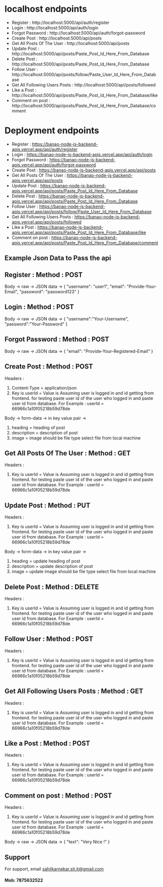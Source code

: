 # localhost endpoints 

- Register : http://localhost:5000/api/auth/register
- Login : http://localhost:5000/api/auth/login
- Forgot Password : http://localhost:5000/api/auth/forgot-password
- Create Post : http://localhost:5000/api/posts
- Get All Posts Of The User : http://localhost:5000/api/posts
- Update Post : http://localhost:5000/api/posts/Paste_Post_Id_Here_From_Database
- Delete Post : http://localhost:5000/api/posts/Paste_Post_Id_Here_From_Database
- Follow User : http://localhost:5000/api/posts/follow/Paste_User_Id_Here_From_Database
- Get All Following Users Posts : http://localhost:5000/api/posts/followed
- Like a Post : http://localhost:5000/api/posts/Paste_Post_Id_Here_From_Database/like
- Comment on post : http://localhost:5000/api/posts/Paste_Post_Id_Here_From_Database/comment




# Deployment endpoints

- Register : https://banao-node-js-backend-apis.vercel.app/api/auth/register
- Login : https://banao-node-js-backend-apis.vercel.app/api/auth/login
- Forgot Password : https://banao-node-js-backend-apis.vercel.app/api/auth/forgot-password
- Create Post : https://banao-node-js-backend-apis.vercel.app/api/posts
- Get All Posts Of The User : https://banao-node-js-backend-apis.vercel.app/api/posts
- Update Post : https://banao-node-js-backend-apis.vercel.app/api/posts/Paste_Post_Id_Here_From_Database
- Delete Post : https://banao-node-js-backend-apis.vercel.app/api/posts/Paste_Post_Id_Here_From_Database
- Follow User : https://banao-node-js-backend-apis.vercel.app/api/posts/follow/Paste_User_Id_Here_From_Database
- Get All Following Users Posts : https://banao-node-js-backend-apis.vercel.app/api/posts/followed
- Like a Post : https://banao-node-js-backend-apis.vercel.app/api/posts/Paste_Post_Id_Here_From_Database/like
- Comment on post : https://banao-node-js-backend-apis.vercel.app/api/posts/Paste_Post_Id_Here_From_Database/comment


## Example Json Data to Pass the api

## Register : Method : POST
Body -> raw -> JSON data -> 
{
    "username": "user1",
    "email": "Provide-Your-Email",      "password": "password123"
}

## Login : Method : POST
Body -> raw -> JSON data -> 
{
    "username":"Your-Username",
    "password":"Your-Password"
}

## Forgot Password : Method : POST
Body -> raw -> JSON data -> 
{
    "email": "Provide-Your-Registered-Email"
}

## Create Post : Method : POST
Headers : 
1. Content-Type = application/json
2. Key is userId = Value is Assuming user is logged in and id getting from frontend. for testing paste user id of the user who logged in and paste user id from database.
For Example : userId = 66966c1a10f05218b59d78de

Body -> form-data -> in key value pair -> 
1. heading = heading of post
2. description = description of post
3. image = image should be file type select file from local machine

## Get All Posts Of The User : Method : GET
Headers :
1. Key is userId = Value is Assuming user is logged in and id getting from frontend. for testing paste user id of the user who logged in and paste user id from database.
For Example : userId = 66966c1a10f05218b59d78de

## Update Post : Method : PUT
Headers :
1. Key is userId = Value is Assuming user is logged in and id getting from frontend. for testing paste user id of the user who logged in and paste user id from database.
For Example : userId = 66966c1a10f05218b59d78de

Body -> form-data -> in key value pair -> 
1. heading = update heading of post
2. description = update description of post
3. image = update image should be file type select file from local machine

## Delete Post : Method : DELETE
Headers :
1. Key is userId = Value is Assuming user is logged in and id getting from frontend. for testing paste user id of the user who logged in and paste user id from database.
For Example : userId = 66966c1a10f05218b59d78de

## Follow User : Method : POST
Headers :
1. Key is userId = Value is Assuming user is logged in and id getting from frontend. for testing paste user id of the user who logged in and paste user id from database.
For Example : userId = 66966c1a10f05218b59d78de

## Get All Following Users Posts : Method : GET
Headers :
1. Key is userId = Value is Assuming user is logged in and id getting from frontend. for testing paste user id of the user who logged in and paste user id from database.
For Example : userId = 66966c1a10f05218b59d78de

## Like a Post : Method : POST
Headers :
1. Key is userId = Value is Assuming user is logged in and id getting from frontend. for testing paste user id of the user who logged in and paste user id from database.
For Example : userId = 66966c1a10f05218b59d78de

## Comment on post : Method : POST
Headers :
1. Key is userId = Value is Assuming user is logged in and id getting from frontend. for testing paste user id of the user who logged in and paste user id from database.
For Example : userId = 66966c1a10f05218b59d78de

Body -> raw -> JSON data -> 
{
  "text": "Very Nice !"
}








## Support

For support, email sahilkarnekar.sit.it@gmail.com
#### Mob: 7875632522 
